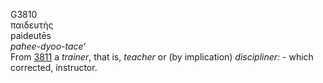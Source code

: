 <body>
  <p>G3810<br>  παιδευτής  <br> paideutēs  <br><i>pahee-dyoo-tace‘ </i><br>From <a href="g3811.htm">3811</a>  a <i>trainer</i>, that is, <i>teacher</i> or (by implication) <i>discipliner:</i> - which corrected, instructor.<br></p>
 </body>